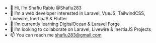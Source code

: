- 👋 Hi, I’m Shafiu Rabiu @Shafiu283
- 👀 I’m a web developer interested in Laravel, VueJS, TailwindCSS, Livewire, InertiaJS & Flutter
- 🌱 I’m currently learning DigitalOcean & Laravel Forge
- 💞️ I’m looking to collaborate on Laravel, Livewire & InertiaJS Projects
- 📫 You can reach me shafiu283@gmail.com

<!---
Shafiu283/Shafiu283 is a ✨ special ✨ repository because its `README.md` (this file) appears on your GitHub profile.
You can click the Preview link to take a look at your changes.
--->
